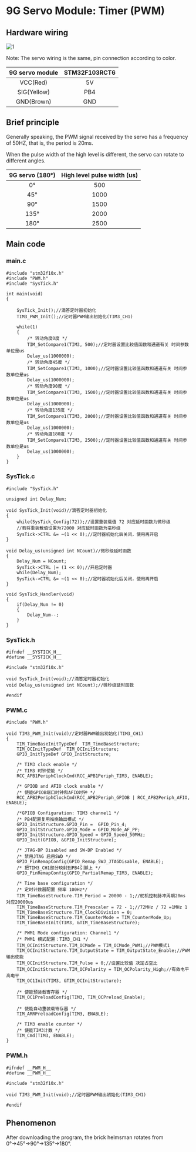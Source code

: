 # 9G Servo Module: Timer (PWM)

## Hardware wiring

![1](..\9G_servo_module\1.png)

Note: The servo wiring is the same, pin connection according to color.

| 9G servo module | STM32F103RCT6 |
| :-------------: | :-----------: |
|    VCC(Red)     |      5V       |
|   SIG(Yellow)   |      PB4      |
|   GND(Brown)    |      GND      |

## Brief principle

Generally speaking, the PWM signal received by the servo has a frequency of 50HZ, that is, the period is 20ms.

When the pulse width of the high level is different, the servo can rotate to different angles.

| 9G servo (180°) | High level pulse width (us) |
| :-------------: | :-------------------------: |
|       0°        |             500             |
|       45°       |            1000             |
|       90°       |            1500             |
|      135°       |            2000             |
|      180°       |            2500             |

## Main code

### main.c

```
#include "stm32f10x.h"
#include "PWM.h"
#include "SysTick.h"

int main(void)
{
    
	SysTick_Init();//滴答定时器初始化
	TIM3_PWM_Init();//定时器PWM输出初始化(TIM3_CH1)
	
	while(1)
	{
		/* 转动角度0度 */
		TIM_SetCompare1(TIM3, 500);//定时器设置比较值函数和通道有关 时间参数单位是us
		Delay_us(1000000);
		/* 转动角度45度 */
		TIM_SetCompare1(TIM3, 1000);//定时器设置比较值函数和通道有关 时间参数单位是us
		Delay_us(1000000);
		/* 转动角度90度 */
		TIM_SetCompare1(TIM3, 1500);//定时器设置比较值函数和通道有关 时间参数单位是us
		Delay_us(1000000);
		/* 转动角度135度 */
		TIM_SetCompare1(TIM3, 2000);//定时器设置比较值函数和通道有关 时间参数单位是us
		Delay_us(1000000);
		/* 转动角度180度 */
		TIM_SetCompare1(TIM3, 2500);//定时器设置比较值函数和通道有关 时间参数单位是us
		Delay_us(1000000);
	}
}
```

### SysTick.c

```
#include "SysTick.h"

unsigned int Delay_Num;

void SysTick_Init(void)//滴答定时器初始化
{
    while(SysTick_Config(72));//设置重装载值 72 对应延时函数为微秒级
    //若将重装载值设置为72000 对应延时函数为毫秒级
    SysTick->CTRL &= ~(1 << 0);//定时器初始化后关闭，使用再开启
}

void Delay_us(unsigned int NCount)//微秒级延时函数
{
    Delay_Num = NCount;
    SysTick->CTRL |= (1 << 0);//开启定时器
    while(Delay_Num);
    SysTick->CTRL &= ~(1 << 0);//定时器初始化后关闭，使用再开启
}

void SysTick_Handler(void)
{
    if(Delay_Num != 0)
    {
        Delay_Num--;
    }
}
```

### SysTick.h

```
#ifndef __SYSTICK_H__
#define __SYSTICK_H__

#include "stm32f10x.h"

void SysTick_Init(void);//滴答定时器初始化
void Delay_us(unsigned int NCount);//微秒级延时函数

#endif
```

### PWM.c

```
#include "PWM.h"

void TIM3_PWM_Init(void)//定时器PWM输出初始化(TIM3_CH1)
{
    TIM_TimeBaseInitTypeDef  TIM_TimeBaseStructure;
    TIM_OCInitTypeDef  TIM_OCInitStructure;
    GPIO_InitTypeDef GPIO_InitStructure;

    /* TIM3 clock enable */
    /* TIM3 时钟使能 */
    RCC_APB1PeriphClockCmd(RCC_APB1Periph_TIM3, ENABLE);

    /* GPIOB and AFIO clock enable */
    /* 使能GPIOB端口时钟和AFIO时钟 */
    RCC_APB2PeriphClockCmd(RCC_APB2Periph_GPIOB | RCC_APB2Periph_AFIO, ENABLE);

    /*GPIOB Configuration: TIM3 channel1 */
    /* PB4配置复用推挽输出模式 */
    GPIO_InitStructure.GPIO_Pin =  GPIO_Pin_4;
    GPIO_InitStructure.GPIO_Mode = GPIO_Mode_AF_PP;
    GPIO_InitStructure.GPIO_Speed = GPIO_Speed_50MHz;
    GPIO_Init(GPIOB, &GPIO_InitStructure);
    
    /* JTAG-DP Disabled and SW-DP Enabled */
    /* 禁用JTAG 启用SWD */
    GPIO_PinRemapConfig(GPIO_Remap_SWJ_JTAGDisable, ENABLE);
    /* 把TIM3_CH1部分映射到PB4引脚上 */
	GPIO_PinRemapConfig(GPIO_PartialRemap_TIM3, ENABLE);     

    /* Time base configuration */
    /* 定时计数器配置 频率 100Hz*/
    TIM_TimeBaseStructure.TIM_Period = 20000 - 1;//舵机控制脉冲周期20ms 对应20000us
    TIM_TimeBaseStructure.TIM_Prescaler = 72 - 1;//72MHz / 72 =1MHz 1
    TIM_TimeBaseStructure.TIM_ClockDivision = 0;
    TIM_TimeBaseStructure.TIM_CounterMode = TIM_CounterMode_Up;
    TIM_TimeBaseInit(TIM3, &TIM_TimeBaseStructure);

    /* PWM1 Mode configuration: Channel1 */
    /* PWM1 模式配置：TIM3_CH1 */
    TIM_OCInitStructure.TIM_OCMode = TIM_OCMode_PWM1;//PWM模式1
    TIM_OCInitStructure.TIM_OutputState = TIM_OutputState_Enable;//PWM输出使能
    TIM_OCInitStructure.TIM_Pulse = 0;//设置比较值 决定占空比
    TIM_OCInitStructure.TIM_OCPolarity = TIM_OCPolarity_High;//有效电平 高电平
    TIM_OC1Init(TIM3, &TIM_OCInitStructure);
    
    /* 使能预装载寄存器 */
    TIM_OC1PreloadConfig(TIM3, TIM_OCPreload_Enable);
    
    /* 使能自动重装载寄存器 */
    TIM_ARRPreloadConfig(TIM3, ENABLE);

    /* TIM3 enable counter */
    /* 使能TIM3计数 */
    TIM_Cmd(TIM3, ENABLE);
}
```

### PWM.h

```
#ifndef __PWM_H__
#define __PWM_H__

#include "stm32f10x.h"

void TIM3_PWM_Init(void);//定时器PWM输出初始化(TIM3_CH1)

#endif
```

## Phenomenon

After downloading the program, the brick helmsman rotates from 0°→45°→90°→135°→180°.